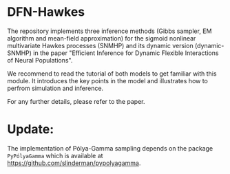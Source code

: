 # DFN-Hawkes
The repository implements three inference methods (Gibbs sampler, EM algorithm and mean-field approximation) for the sigmoid nonlinear multivariate Hawkes processes (SNMHP) and its dynamic version (dynamic-SNMHP) in the paper "Efficient Inference for Dynamic Flexible Interactions of Neural Populations". 

We recommend to read the tutorial of both models to get familiar with this module. It introduces the key points in the model and illustrates how to perfrom simulation and inference.

For any further details, please refer to the paper. 

# Update:
The implementation of Pólya-Gamma sampling depends on the package `PyPólyaGamma` which is available at https://github.com/slinderman/pypolyagamma. 
